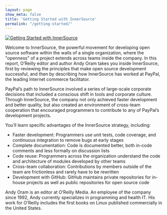 ```yaml
---
layout: page
show_meta: false
title: 'Getting Started with InnerSource'	
permalink: "/getting-started/"
---
```


[![Getting Started with InnerSource](/InnerSourceCommons/assets/img/gettingstarted.gif)](http://www.oreilly.com/programming/free/getting-started-with-innersource.csp) 


Welcome to InnerSource, the powerful movement for developing open source software within the walls of a single organization, where the "openness" of a project extends across teams inside the company. In this report, O’Reilly editor and author Andy Oram takes you inside InnerSource, first by reviewing the principles that make open source development successful, and then by describing how InnerSource has worked at PayPal, the leading Internet commerce facilitator.

PayPal’s path to InnerSource involved a series of large-scale corporate decisions that included a conscious shift in tools and corporate culture. Through InnerSource, the company not only achieved faster development and better quality, but also created an environment of cross-team cooperation that encouraged programmers to contribute to any of PayPal’s development projects.

You’ll learn specific advantages of the InnerSource strategy, including:

* Faster development: Programmers use unit tests, code coverage, and continuous integration to remove bugs at early stages
* Complete documentation: Code is documented better, both in-code comments and less formally on discussion lists
* Code reuse: Programmers across the organization understand the code and architecture of modules developed by other teams
* Cross-team collaboration: Contributions by members outside of the team are frictionless and rarely have to be rewritten
* Development with GitHub: GitHub maintains private repositories for in-house projects as well as public repositories for open source code

Andy Oram is an editor at O’Reilly Media. An employee of the company since 1992, Andy currently specializes in programming and health IT. His work for O’Reilly includes the first books on Linux published commercially in the United States.

